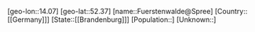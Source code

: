 ﻿---
location: [52.37,14.07]
type: City
tags:
- geo/City


SpocWebEntityId: 30324
isDeleted: false
confidential: public

---
[geo-lon::14.07]
[geo-lat::52.37]
[name::Fuerstenwalde@Spree]
[Country::[[Germany]]]
[State::[[Brandenburg]]]
[Population::]
[Unknown::]


